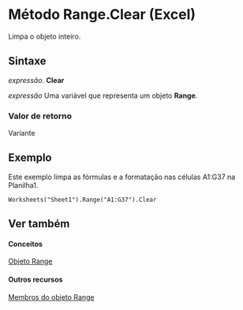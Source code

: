 
# Método Range.Clear (Excel)

Limpa o objeto inteiro.


## Sintaxe

 _expressão_. **Clear**

 _expressão_ Uma variável que representa um objeto **Range**.


### Valor de retorno

Variante


## Exemplo

Este exemplo limpa as fórmulas e a formatação nas células A1:G37 na Planilha1.


```
Worksheets("Sheet1").Range("A1:G37").Clear
```


## Ver também


#### Conceitos


[Objeto Range](b8207778-0dcc-4570-1234-f130532cc8cd.md)
#### Outros recursos


[Membros do objeto Range](4336bf81-1e63-7e44-1792-baf366a027a7.md)